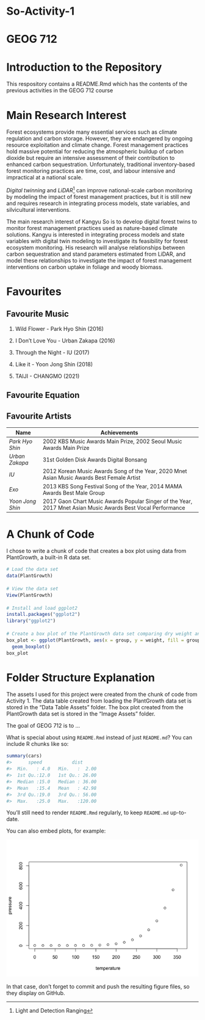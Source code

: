 So-Activity-1
================

<!-- README.md is generated from README.Rmd. Please edit that file -->

# GEOG 712

<!-- badges: start -->
<!-- badges: end -->

# Introduction to the Repository

This respository contains a README.Rmd which has the contents of the
previous activities in the GEOG 712 course

# Main Research Interest

Forest ecosystems provide many essential services such as climate
regulation and carbon storage. However, they are endangered by ongoing
resource exploitation and climate change. Forest management practices
hold massive potential for reducing the atmospheric buildup of carbon
dioxide but require an intensive assessment of their contribution to
enhanced carbon sequestration. Unfortunately, traditional
inventory-based forest monitoring practices are time, cost, and labour
intensive and impractical at a national scale.

*Digital twinning* and *LiDAR*[^1] can improve national-scale carbon
monitoring by modeling the impact of forest management practices, but it
is still new and requires research in integrating process models, state
variables, and silvicultural interventions.

The main research interest of Kangyu So is to develop digital forest
twins to monitor forest management practices used as nature-based
climate solutions. Kangyu is interested in integrating process models
and state variables with digital twin modeling to investigate its
feasibility for forest ecosystem monitoring. His research will analyse
relationships between carbon sequestration and stand parameters
estimated from LiDAR, and model these relationships to investigate the
impact of forest management interventions on carbon uptake in foliage
and woody biomass.

# Favourites

## Favourite Music

1.  Wild Flower - Park Hyo Shin (2016)

2.  I Don’t Love You - Urban Zakapa (2016)

3.  Through the Night - IU (2017)

4.  Like it - Yoon Jong Shin (2018)

5.  TAIJI - CHANGMO (2021)

## Favourite Equation

## Favourite Artists

| **Name**         | **Achievements**                                                                                             |
|------------------|--------------------------------------------------------------------------------------------------------------|
| *Park Hyo Shin*  | 2002 KBS Music Awards Main Prize, 2002 Seoul Music Awards Main Prize                                         |
| *Urban Zakapa*   | 31st Golden Disk Awards Digital Bonsang                                                                      |
| *IU*             | 2012 Korean Music Awards Song of the Year, 2020 Mnet Asian Music Awards Best Female Artist                   |
| *Exo*            | 2013 KBS Song Festival Song of the Year, 2014 MAMA Awards Best Male Group                                    |
| *Yoon Jong Shin* | 2017 Gaon Chart Music Awards Popular Singer of the Year, 2017 Mnet Asian Music Awards Best Vocal Performance |

# A Chunk of Code

I chose to write a chunk of code that creates a box plot using data from
PlantGrowth, a built-in R data set.

``` r
# Load the data set
data(PlantGrowth)

# View the data set
View(PlantGrowth)

# Install and load ggplot2
install.packages("ggplot2")
library("ggplot2")

# Create a box plot of the PlantGrowth data set comparing dry weight and treatment condition
box_plot <- ggplot(PlantGrowth, aes(x = group, y = weight, fill = group)) +
  geom_boxplot()
box_plot
```

# Folder Structure Explanation

The assets I used for this project were created from the chunk of code
from Activity 1. The data table created from loading the PlantGrowth
data set is stored in the “Data Table Assets” folder. The box plot
created from the PlantGrowth data set is stored in the “Image Assets”
folder.

The goal of GEOG 712 is to …

What is special about using `README.Rmd` instead of just `README.md`?
You can include R chunks like so:

``` r
summary(cars)
#>      speed           dist       
#>  Min.   : 4.0   Min.   :  2.00  
#>  1st Qu.:12.0   1st Qu.: 26.00  
#>  Median :15.0   Median : 36.00  
#>  Mean   :15.4   Mean   : 42.98  
#>  3rd Qu.:19.0   3rd Qu.: 56.00  
#>  Max.   :25.0   Max.   :120.00
```

You’ll still need to render `README.Rmd` regularly, to keep `README.md`
up-to-date.

You can also embed plots, for example:

![](README_files/figure-gfm/pressure-1.png)<!-- -->

In that case, don’t forget to commit and push the resulting figure
files, so they display on GitHub.

[^1]: Light and Detection Ranging
